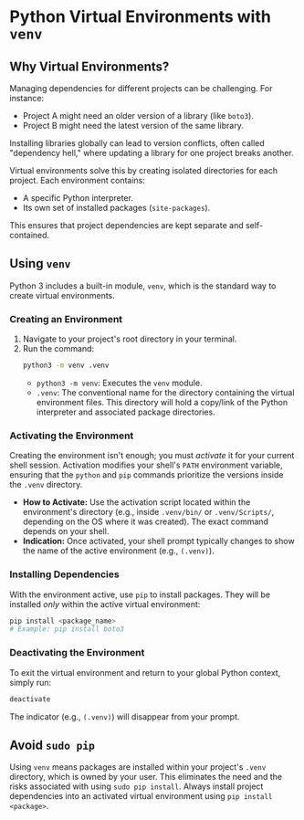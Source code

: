 # Python Virtual Environments with `venv`

## Why Virtual Environments?

Managing dependencies for different projects can be challenging. For instance:

- Project A might need an older version of a library (like `boto3`).
- Project B might need the latest version of the same library.

Installing libraries globally can lead to version conflicts, often called "dependency hell," where updating a library for one project breaks another.

Virtual environments solve this by creating isolated directories for each project. Each environment contains:

- A specific Python interpreter.
- Its own set of installed packages (`site-packages`).

This ensures that project dependencies are kept separate and self-contained.

## Using `venv`

Python 3 includes a built-in module, `venv`, which is the standard way to create virtual environments.

### Creating an Environment

1.  Navigate to your project's root directory in your terminal.
2.  Run the command:
    ```bash
    python3 -m venv .venv
    ```
    - `python3 -m venv`: Executes the `venv` module.
    - `.venv`: The conventional name for the directory containing the virtual environment files. This directory will hold a copy/link of the Python interpreter and associated package directories.

### Activating the Environment

Creating the environment isn't enough; you must _activate_ it for your current shell session. Activation modifies your shell's `PATH` environment variable, ensuring that the `python` and `pip` commands prioritize the versions inside the `.venv` directory.

- **How to Activate:** Use the activation script located within the environment's directory (e.g., inside `.venv/bin/` or `.venv/Scripts/`, depending on the OS where it was created). The exact command depends on your shell.
- **Indication:** Once activated, your shell prompt typically changes to show the name of the active environment (e.g., `(.venv)`).

### Installing Dependencies

With the environment active, use `pip` to install packages. They will be installed _only_ within the active virtual environment:

```bash
pip install <package_name>
# Example: pip install boto3
```

### Deactivating the Environment

To exit the virtual environment and return to your global Python context, simply run:

```bash
deactivate
```

The indicator (e.g., `(.venv)`) will disappear from your prompt.

## Avoid `sudo pip`

Using `venv` means packages are installed within your project's `.venv` directory, which is owned by your user. This eliminates the need and the risks associated with using `sudo pip install`. Always install project dependencies into an activated virtual environment using `pip install <package>`.
